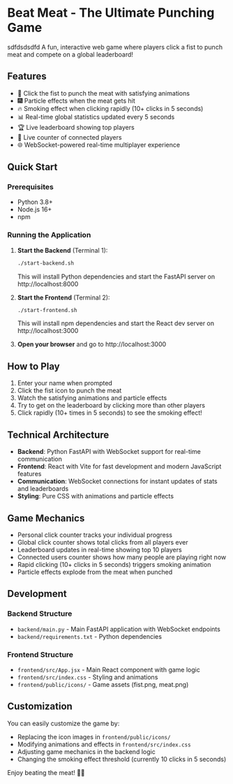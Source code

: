 # Beat Meat - The Ultimate Punching Game
sdfdsdsdfd
A fun, interactive web game where players click a fist to punch meat and compete on a global leaderboard!

## Features

- 🥊 Click the fist to punch the meat with satisfying animations
- 🎆 Particle effects when the meat gets hit
- 🔥 Smoking effect when clicking rapidly (10+ clicks in 5 seconds)
- 📊 Real-time global statistics updated every 5 seconds
- 🏆 Live leaderboard showing top players
- 👥 Live counter of connected players
- 🌐 WebSocket-powered real-time multiplayer experience

## Quick Start

### Prerequisites
- Python 3.8+
- Node.js 16+
- npm

### Running the Application

1. **Start the Backend** (Terminal 1):
   ```bash
   ./start-backend.sh
   ```
   This will install Python dependencies and start the FastAPI server on http://localhost:8000

2. **Start the Frontend** (Terminal 2):
   ```bash
   ./start-frontend.sh
   ```
   This will install npm dependencies and start the React dev server on http://localhost:3000

3. **Open your browser** and go to http://localhost:3000

## How to Play

1. Enter your name when prompted
2. Click the fist icon to punch the meat
3. Watch the satisfying animations and particle effects
4. Try to get on the leaderboard by clicking more than other players
5. Click rapidly (10+ times in 5 seconds) to see the smoking effect!

## Technical Architecture

- **Backend**: Python FastAPI with WebSocket support for real-time communication
- **Frontend**: React with Vite for fast development and modern JavaScript features
- **Communication**: WebSocket connections for instant updates of stats and leaderboards
- **Styling**: Pure CSS with animations and particle effects

## Game Mechanics

- Personal click counter tracks your individual progress
- Global click counter shows total clicks from all players ever
- Leaderboard updates in real-time showing top 10 players
- Connected users counter shows how many people are playing right now
- Rapid clicking (10+ clicks in 5 seconds) triggers smoking animation
- Particle effects explode from the meat when punched

## Development

### Backend Structure
- `backend/main.py` - Main FastAPI application with WebSocket endpoints
- `backend/requirements.txt` - Python dependencies

### Frontend Structure  
- `frontend/src/App.jsx` - Main React component with game logic
- `frontend/src/index.css` - Styling and animations
- `frontend/public/icons/` - Game assets (fist.png, meat.png)

## Customization

You can easily customize the game by:
- Replacing the icon images in `frontend/public/icons/`
- Modifying animations and effects in `frontend/src/index.css`
- Adjusting game mechanics in the backend logic
- Changing the smoking effect threshold (currently 10 clicks in 5 seconds)

Enjoy beating the meat! 🥊🥩